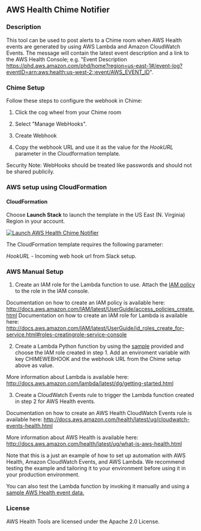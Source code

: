 ## AWS Health Chime Notifier

### Description

This tool can be used to post alerts to a Chime room when AWS Health events are generated by using AWS Lambda and Amazon CloudWatch Events.
The message will contain the latest event description and a link to the AWS Health Console; e.g. "Event Description https://phd.aws.amazon.com/phd/home?region=us-east-1#/event-log?eventID=arn:aws:health:us-west-2::event/AWS_EVENT_ID".

### Chime Setup
Follow these steps to configure the webhook in Chime:

1. Click the cog wheel from your Chime room 

2. Select "Manage WebHooks".

3. Create Webhook

4. Copy the webhook URL and use it as the value for the *HookURL* parameter in the Cloudformation template. 

Security Note: WebHooks should be treated like passwords and should not be shared publicily. 

### AWS setup using CloudFormation

#### CloudFormation

Choose **Launch Stack** to launch the template in the US East (N. Virginia) Region in your account.
 
[![Launch AWS Health Chime Notifier](../images/cloudformation-launch-stack.png)](https://console.aws.amazon.com/cloudformation/home?region=us-east-1#/stacks/new?stackName=ChimeNotifier&templateURL=https://s3.amazonaws.com/aws-health-tools-assets/cloudformation-templates/chime-notifier.json)

The CloudFormation template requires the following parameter:
 
*HookURL* - Incoming web hook url from Slack setup.


### AWS Manual Setup

1. Create an IAM role for the Lambda function to use. Attach the [IAM policy](IAMPolicy) to the role in the IAM console.

Documentation on how to create an IAM policy is available here: http://docs.aws.amazon.com/IAM/latest/UserGuide/access_policies_create.html
Documentation on how to create an IAM role for Lambda is available here: http://docs.aws.amazon.com/IAM/latest/UserGuide/id_roles_create_for-service.html#roles-creatingrole-service-console

2. Create a Lambda Python function by using the [sample](LambdaFunction.py) provided and choose the IAM role created in step 1. Add an enviroment variable with key CHIMEWEBHOOK and the webhook URL from the Chime setup above as value.

More information about Lambda is available here: http://docs.aws.amazon.com/lambda/latest/dg/getting-started.html

3. Create a CloudWatch Events rule to trigger the Lambda function created in step 2 for AWS Health events.

Documentation on how to create an AWS Health CloudWatch Events rule is available here: http://docs.aws.amazon.com/health/latest/ug/cloudwatch-events-health.html

More information about AWS Health is available here: http://docs.aws.amazon.com/health/latest/ug/what-is-aws-health.html

Note that this is a just an example of how to set up automation with AWS Health, Amazon CloudWatch Events, and AWS Lambda. We recommend testing the example and tailoring it to your environment before using it in your production environment.

You can also test the Lambda function by invoking it manually and using a [sample AWS Health event data.](http://docs.aws.amazon.com/AmazonCloudWatch/latest/events/EventTypes.html#health-event-types)

### License
AWS Health Tools are licensed under the Apache 2.0 License.
